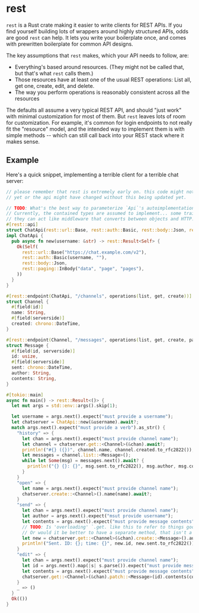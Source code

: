 # rest

`rest` is a Rust crate making it easier to write clients for REST APIs.
If you find yourself building lots of wrappers around highly structured APIs, odds are good `rest` can help.
It lets you write your boilerplate once, and comes with prewritten boilerplate for common API designs.

The key assumptions that `rest` makes, which your API needs to follow, are:
- Everything's based around resources.
  (They might not be called that, but that's what `rest` calls them.)
- Those resources have at least one of the usual REST operations: List all, get one, create, edit, and delete.
- The way you perform operations is reasonably consistent across all the resources

The defaults all assume a very typical REST API, and should "just work" with minimal customization for most of them.
But `rest` leaves lots of room for customization.
For example, it's common for login endpoints to not really fit the "resource" model, and the intended way to implement them is with simple methods -- which can still call back into your REST stack where it makes sense.

## Example

Here's a quick snippet, implementing a terrible client for a terrible chat server:

```rs
// please remember that rest is extremely early on. this code might not work
// yet or the api might have changed without this being updated yet.

// TODO: What's the best way to parameterize `Api`'s autoimplementation?
// Currently, the contained types are assumed to implement... some trait? so
// they can act like middleware that converts between objects and HTTP.
#[rest::api]
struct ChatApi(rest::url::Base, rest::auth::Basic, rest::body::Json, rest::paging::InBody);
impl ChatApi {
  pub async fn new(username: &str) -> rest::Result<Self> {
    Ok(Self(
      rest::url::Base("https://chat.example.com/v2"),
      rest::auth::Basic(username, ""),
      rest::body::Json,
      rest::paging::InBody("data", "page", "pages"),
    ))
  }
}

#[rest::endpoint(ChatApi, "/channels", operations(list, get, create))]
struct Channel {
  #[field(id)]
  name: String,
  #[field(serverside)]
  created: chrono::DateTime,
}

#[rest::endpoint(Channel, "/messages", operations(list, get, create, patch))]
struct Message {
  #[field(id, serverside)]
  id: usize,
  #[field(serverside)]
  sent: chrono::DateTime,
  author: String,
  contents: String,
}

#[tokio::main]
async fn main() -> rest::Result<()> {
  let mut args = std::env::args().skip(1);

  let username = args.next().expect("must provide a username");
  let chatserver = ChatApi::new(&username).await?;
  match args.next().expect("must provide a verb").as_str() {
    "history" => {
      let chan = args.next().expect("must provide channel name");
      let channel = chatserver.get::<Channel>(&chan).await?;
      println!("#{} ({})", channel.name, channel.created.to_rfc2822());
      let messages = channel.list::<Message>();
      while let Some(msg) = messages.next().await? {
        println!("{} {}: {}", msg.sent.to_rfc2822(), msg.author, msg.contents);
      }
    }
    "open" => {
      let name = args.next().expect("must provide channel name");
      chatserver.create::<Channel>().name(name).await?;
    }
    "send" => {
      let chan = args.next().expect("must provide channel name");
      let author = args.next().expect("msut provide username");
      let contents = args.next().expect("must provide message contents");
      // TODO: Is 'overloading' `.get. like this to refer to things good?
      // Or would it be better to have a separate method, that isn't a verb?
      let new = chatserver.get::<Channel>(&chan).create::<Message>().author(author).contents(contents).await?;
      println!("Sent. ID: {}; time: {}", new.id, new.sent.to_rfc2822());
    }
    "edit" => {
      let chan = args.next().expect("must provide channel name");
      let id = args.next().map(|s| s.parse()).expect("must provide message ID");
      let contents = args.next().expect("must provide message contents");
      chatserver.get::<Channel>(&chan).patch::<Message>(id).contents(contents)
    }
    _ => ()
  }
  Ok(())
}
```
